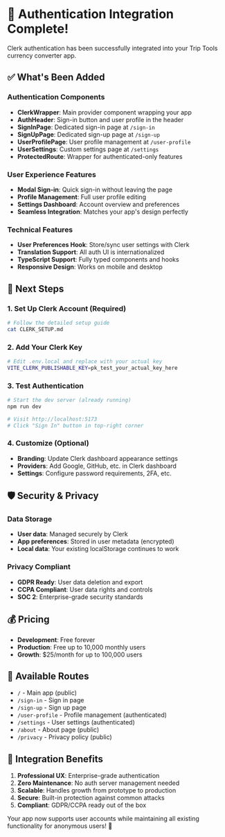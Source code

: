 # 🔐 Authentication Integration Complete!

Clerk authentication has been successfully integrated into your Trip Tools currency converter app.

## ✅ What's Been Added

### Authentication Components
- **ClerkWrapper**: Main provider component wrapping your app
- **AuthHeader**: Sign-in button and user profile in the header  
- **SignInPage**: Dedicated sign-in page at `/sign-in`
- **SignUpPage**: Dedicated sign-up page at `/sign-up`
- **UserProfilePage**: User profile management at `/user-profile`
- **UserSettings**: Custom settings page at `/settings`
- **ProtectedRoute**: Wrapper for authenticated-only features

### User Experience Features
- **Modal Sign-in**: Quick sign-in without leaving the page
- **Profile Management**: Full user profile editing
- **Settings Dashboard**: Account overview and preferences
- **Seamless Integration**: Matches your app's design perfectly

### Technical Features
- **User Preferences Hook**: Store/sync user settings with Clerk
- **Translation Support**: All auth UI is internationalized
- **TypeScript Support**: Fully typed components and hooks
- **Responsive Design**: Works on mobile and desktop

## 🚀 Next Steps

### 1. Set Up Clerk Account (Required)
```bash
# Follow the detailed setup guide
cat CLERK_SETUP.md
```

### 2. Add Your Clerk Key
```bash
# Edit .env.local and replace with your actual key
VITE_CLERK_PUBLISHABLE_KEY=pk_test_your_actual_key_here
```

### 3. Test Authentication
```bash
# Start the dev server (already running)
npm run dev

# Visit http://localhost:5173
# Click "Sign In" button in top-right corner
```

### 4. Customize (Optional)
- **Branding**: Update Clerk dashboard appearance settings
- **Providers**: Add Google, GitHub, etc. in Clerk dashboard  
- **Settings**: Configure password requirements, 2FA, etc.

## 🛡️ Security & Privacy

### Data Storage
- **User data**: Managed securely by Clerk
- **App preferences**: Stored in user metadata (encrypted)
- **Local data**: Your existing localStorage continues to work

### Privacy Compliant
- **GDPR Ready**: User data deletion and export
- **CCPA Compliant**: User data rights and controls
- **SOC 2**: Enterprise-grade security standards

## 💰 Pricing

- **Development**: Free forever
- **Production**: Free up to 10,000 monthly users
- **Growth**: $25/month for up to 100,000 users

## 🔧 Available Routes

- `/` - Main app (public)
- `/sign-in` - Sign in page  
- `/sign-up` - Sign up page
- `/user-profile` - Profile management (authenticated)
- `/settings` - User settings (authenticated)
- `/about` - About page (public)
- `/privacy` - Privacy policy (public)

## 🎯 Integration Benefits

1. **Professional UX**: Enterprise-grade authentication
2. **Zero Maintenance**: No auth server management needed
3. **Scalable**: Handles growth from prototype to production
4. **Secure**: Built-in protection against common attacks
5. **Compliant**: GDPR/CCPA ready out of the box

Your app now supports user accounts while maintaining all existing functionality for anonymous users! 🎉
